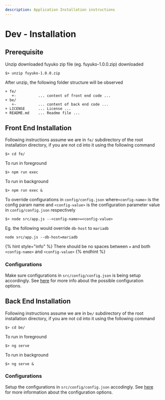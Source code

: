```yaml
---
description: Application Installation instructions
---
```


# Dev - Installation

## Prerequisite

Unzip downloaded fuyuko zip file \(eg. fuyuko-1.0.0.zip\) downloaded

```
$> unzip fuyuko-1.0.0.zip 
```

After unzip, the following folder structure will be observed

```text
+ fe/
   +-          ... content of front end code ...
+ be/
   +-          ... content of back end code ...
+ LICENSE      ... License ...
+ README.md    ... Readme file ...
```

## Front End Installation

Following instructions assume we are in `fe/` subdirectory of the root installation directory, if you are not cd into it using the following command

```text
$> cd fe/
```

To run in foreground

```text
$> npm run exec
```

To run in background

```text
$> npm run exec &
```

To override configurations in `config/config.json` where`<config-name>` is the config param name and `<config-value>` is the configuration parameter value in `config/config.json` respectively

```text
$> node src/app.js --<config-name>=<config-value>
```

Eg. the following would override `db-host` to `mariadb`

```text
node src/app.js --db-host=mariadb
```

{% hint style="info" %}
There should be no spaces between `=` and both `<config-name>` and `<config-value>`
{% endhint %}

### Configurations

Make sure configurations in `src/config/config.json` is being setup accordingly. See [here](dev-front-end/dev-fe-configuration.md) for more info about the possible configuration options.

## Back End Installation

Following instructions assume we are in b`e/` subdirectory of the root installation directory, if you are not cd into it using the following command

```text
$> cd be/
```

To run in foreground 

```text
$> ng serve
```

To run in background

```text
$> ng serve &
```

### Configurations

Setup the configurations in `src/config/config.json` accodingly. See [here](dev-back-end/dev-be-configuration.md) for more information about the configuration options.

